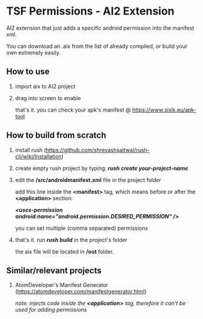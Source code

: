 # TSF Permissions - AI2 Extension

AI2 extension that just adds a specific android permission into the manifest xml.

You can download an .aix from the list of already compiled, or build your own extremely easily.



## How to use

1. import aix to AI2 project
2. drag into screen to enable

    that's it. you can check your apk's manifest @ https://www.sisik.eu/apk-tool



## How to build from scratch

1. install rush (https://github.com/shreyashsaitwal/rush-cli/wiki/Installation)

2. create empty rush project by typing: ***rush create your-project-name***

3. edit the **/src/androidmanifest.xml** file in the project folder

      add this line inside the **\<manifest>** tag, which means before or after the **\<application>** section:

    ***\<uses-permission android:name="android.permission.DESIRED_PERMISSION" />***
      
      you can set multiple (comma separated) permissions
    
4. that's it. run ***rush build*** in the project's folder
    
      the aix file will be located in **/out** folder.



## Similar/relevant projects

1. AtomDeveloper's Manifest Generator (https://atomdeveloper.com/manifestgenerator.html)
    
      *note: injects code inside the **\<application>** tag, therefore it can't be used for adding permissions*

